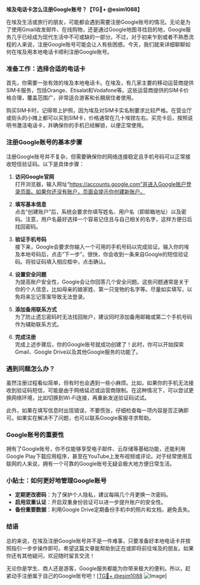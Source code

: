 **埃及电话卡怎么注册Google账号？【TG💪+ @esim1088】**

在埃及生活或旅行的朋友，可能都会遇到需要注册Google账号的情况。无论是为了使用Gmail收发邮件、在线购物，还是通过Google地图寻找目的地，Google服务几乎已经成为现代生活中不可或缺的一部分。不过，对于初来乍到或者不熟悉流程的人来说，注册Google账号可能会让人有些困惑。今天，我们就来详细聊聊如何在埃及用本地电话卡顺利注册Google账号。

### 准备工作：选择合适的电话卡

首先，你需要一张有效的埃及本地电话卡。在埃及，有几家主要的移动运营商提供SIM卡服务，包括Orange、Etisalat和Vodafone等。这些运营商提供的SIM卡价格合理，覆盖范围广，非常适合游客和长期居住者使用。

购买SIM卡时，记得带上护照，因为埃及对SIM卡实名制要求比较严格。在营业厅或街头的小摊上都可以买到SIM卡，价格通常在几十埃镑左右。买完卡后，按照说明书激活电话卡，并确保你的手机已经解锁，以便正常使用。

### 注册Google账号的基本步骤

注册Google账号并不复杂，但需要确保你的网络连接稳定且手机号码可以正常接收短信验证码。以下是具体步骤：

1. **访问Google官网**  
   打开浏览器，输入网址“https://accounts.google.com”并进入Google账户登录页面。如果你还没有账户，页面会提示你创建新账户。

2. **填写基本信息**  
   点击“创建账户”后，系统会要求你填写姓名、用户名（即邮箱地址）以及密码。注意，用户名最好选择一个容易记住且与自己相关的名字，这样方便日后找回密码。

3. **验证手机号码**  
   接下来，Google会要求你输入一个可用的手机号码以完成验证。输入你的埃及本地号码后，点击“下一步”。很快，你会收到一条来自Google的短信验证码。将验证码填入相应框中，点击确认。

4. **设置安全问题**  
   为提高账户安全性，Google会让你回答几个安全问题。这些问题通常是关于你的个人信息，比如母亲的娘家姓、第一只宠物的名字等。尽量如实填写，以免将来忘记答案导致无法登录。

5. **添加备用联系方式**  
   为了防止遗忘密码时无法找回账户，建议同时添加备用邮箱或第二个手机号码作为辅助联系方式。

6. **完成注册**  
   完成上述步骤后，你的Google账号就成功创建了！此时，你可以开始探索Gmail、Google Drive以及其他Google服务的功能了。

### 遇到问题怎么办？

虽然注册过程看似简单，但有时也会遇到一些小麻烦。比如，如果你的手机无法接收到验证码短信，可能是由于网络延迟或运营商限制。在这种情况下，可以尝试更换网络环境，比如切换到Wi-Fi连接，再重新发送验证码试试。

此外，如果在填写信息时出现错误，不要慌张，仔细检查每一项内容是否正确即可。如果实在解决不了问题，也可以联系Google客服寻求帮助。

### Google账号的重要性

拥有了Google账号，你不仅能够享受电子邮件、云存储等基础功能，还能利用Google Play下载应用程序，甚至在YouTube上发布视频或评论。对于经常使用互联网的人来说，拥有一个可靠的Google账号无疑会极大地方便日常生活。

### 小贴士：如何更好地管理Google账号

- **定期更改密码**：为了保护个人隐私，建议每隔几个月更换一次密码。
- **启用双重认证**：开启双重身份验证可以进一步提升账户的安全性。
- **备份重要数据**：利用Google Drive定期备份手机中的照片和文档，避免丢失。

### 结语

总的来说，在埃及注册Google账号并不是一件难事，只要准备好本地电话卡并按照指引一步步操作即可。希望这篇文章能帮助到正在或即将前往埃及的朋友。如果你还有其他疑问，欢迎随时留言交流！

无论你是学生、商人还是游客，Google服务都能为你带来极大的便利。所以，赶紧动手注册属于自己的Google账号吧！[[TG💪+ @esim1088](https://t.me/s/esim1088) ![Image](https://i.postimg.cc/4NQfJmqS/Snipaste-2025-05-13-00-14-12.png)]